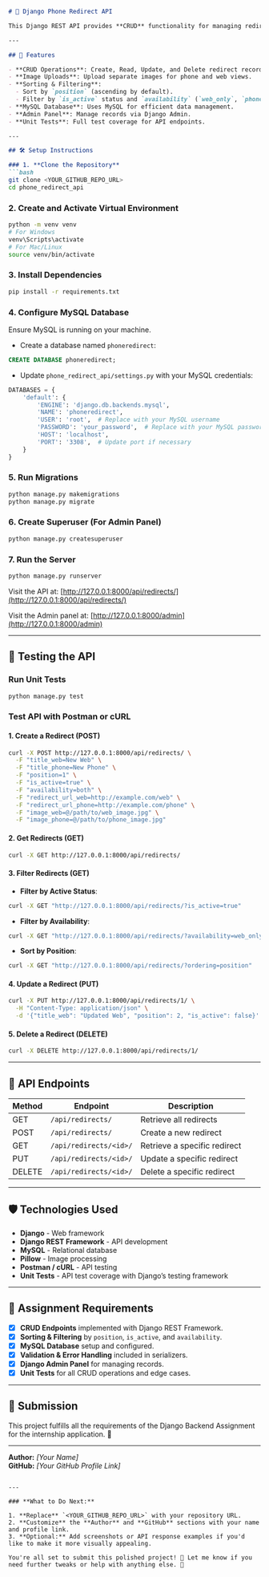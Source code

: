 ```markdown
# 📱 Django Phone Redirect API

This Django REST API provides **CRUD** functionality for managing redirect objects with image uploads, filtering, sorting, and robust validation. It supports redirects for both web and phone, with flexible availability options and position-based ordering.

---

## 🚀 Features

- **CRUD Operations**: Create, Read, Update, and Delete redirect records.
- **Image Uploads**: Upload separate images for phone and web views.
- **Sorting & Filtering**:
  - Sort by `position` (ascending by default).
  - Filter by `is_active` status and `availability` (`web_only`, `phone_only`, `both`).
- **MySQL Database**: Uses MySQL for efficient data management.
- **Admin Panel**: Manage records via Django Admin.
- **Unit Tests**: Full test coverage for API endpoints.

---

## 🛠️ Setup Instructions

### 1. **Clone the Repository**
```bash
git clone <YOUR_GITHUB_REPO_URL>
cd phone_redirect_api
```

### 2. **Create and Activate Virtual Environment**
```bash
python -m venv venv
# For Windows
venv\Scripts\activate
# For Mac/Linux
source venv/bin/activate
```

### 3. **Install Dependencies**
```bash
pip install -r requirements.txt
```

### 4. **Configure MySQL Database**

Ensure MySQL is running on your machine.

- Create a database named `phoneredirect`:
```sql
CREATE DATABASE phoneredirect;
```

- Update `phone_redirect_api/settings.py` with your MySQL credentials:
```python
DATABASES = {
    'default': {
        'ENGINE': 'django.db.backends.mysql',
        'NAME': 'phoneredirect',
        'USER': 'root',  # Replace with your MySQL username
        'PASSWORD': 'your_password',  # Replace with your MySQL password
        'HOST': 'localhost',
        'PORT': '3308',  # Update port if necessary
    }
}
```

### 5. **Run Migrations**
```bash
python manage.py makemigrations
python manage.py migrate
```

### 6. **Create Superuser (For Admin Panel)**
```bash
python manage.py createsuperuser
```

### 7. **Run the Server**
```bash
python manage.py runserver
```

Visit the API at: [http://127.0.0.1:8000/api/redirects/](http://127.0.0.1:8000/api/redirects/)

Visit the Admin panel at: [http://127.0.0.1:8000/admin](http://127.0.0.1:8000/admin)

---

## 🧪 Testing the API

### **Run Unit Tests**
```bash
python manage.py test
```

### **Test API with Postman or cURL**

#### 1. **Create a Redirect (POST)**
```bash
curl -X POST http://127.0.0.1:8000/api/redirects/ \
  -F "title_web=New Web" \
  -F "title_phone=New Phone" \
  -F "position=1" \
  -F "is_active=true" \
  -F "availability=both" \
  -F "redirect_url_web=http://example.com/web" \
  -F "redirect_url_phone=http://example.com/phone" \
  -F "image_web=@/path/to/web_image.jpg" \
  -F "image_phone=@/path/to/phone_image.jpg"
```

#### 2. **Get Redirects (GET)**
```bash
curl -X GET http://127.0.0.1:8000/api/redirects/
```

#### 3. **Filter Redirects (GET)**
- **Filter by Active Status**:
```bash
curl -X GET "http://127.0.0.1:8000/api/redirects/?is_active=true"
```
- **Filter by Availability**:
```bash
curl -X GET "http://127.0.0.1:8000/api/redirects/?availability=web_only"
```
- **Sort by Position**:
```bash
curl -X GET "http://127.0.0.1:8000/api/redirects/?ordering=position"
```

#### 4. **Update a Redirect (PUT)**
```bash
curl -X PUT http://127.0.0.1:8000/api/redirects/1/ \
  -H "Content-Type: application/json" \
  -d '{"title_web": "Updated Web", "position": 2, "is_active": false}'
```

#### 5. **Delete a Redirect (DELETE)**
```bash
curl -X DELETE http://127.0.0.1:8000/api/redirects/1/
```

---

## 📝 API Endpoints

| Method | Endpoint                     | Description                      |
|--------|------------------------------|----------------------------------|
| GET    | `/api/redirects/`            | Retrieve all redirects           |
| POST   | `/api/redirects/`            | Create a new redirect            |
| GET    | `/api/redirects/<id>/`       | Retrieve a specific redirect     |
| PUT    | `/api/redirects/<id>/`       | Update a specific redirect       |
| DELETE | `/api/redirects/<id>/`       | Delete a specific redirect       |

---

## 🛡️ Technologies Used

- **Django** - Web framework
- **Django REST Framework** - API development
- **MySQL** - Relational database
- **Pillow** - Image processing
- **Postman / cURL** - API testing
- **Unit Tests** - API test coverage with Django’s testing framework

---

## 🎯 Assignment Requirements

- [x] **CRUD Endpoints** implemented with Django REST Framework.
- [x] **Sorting & Filtering** by `position`, `is_active`, and `availability`.
- [x] **MySQL Database** setup and configured.
- [x] **Validation & Error Handling** included in serializers.
- [x] **Django Admin Panel** for managing records.
- [x] **Unit Tests** for all CRUD operations and edge cases.

---

## 🔗 Submission

This project fulfills all the requirements of the Django Backend Assignment for the internship application. 🚀

---

**Author:** *[Your Name]*  
**GitHub:** *[Your GitHub Profile Link]*  
```

---

### **What to Do Next:**

1. **Replace** `<YOUR_GITHUB_REPO_URL>` with your repository URL.
2. **Customize** the **Author** and **GitHub** sections with your name and profile link.
3. **Optional:** Add screenshots or API response examples if you'd like to make it more visually appealing.

You're all set to submit this polished project! 🚀 Let me know if you need further tweaks or help with anything else. 💪
